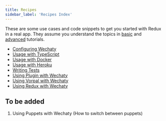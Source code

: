 ```yaml
---
title: Recipes
sidebar_label: 'Recipes Index'
---
```


These are some use cases and code snippets to get you started with Redux in a real app. They assume you understand the topics in [basic](../README.md) and [advanced](../README.md) tutorials.


- [Configuring Wechaty](recipes/configure-wechaty.md)
- [Usage with TypeScript](recipes/usage-with-typescript.md)
- [Usage with Docker](recipes/usage-with-docker.md)
- [Usage with Heroku](recipes/usage-with-heroku.md)
- [Writing Tests](recipes/writing-tests.md)
- [Using Plugin with Wechaty](recipes/using-plugin-with-wechaty.md)
- [Using Vorpal with Wechaty](recipes/using-vorpal-with-wechaty.md)
- [Using Redux with Wechaty](recipes/using-redux-with-wechaty.md)

## To be added

1. Using Puppets with Wechaty (How to switch between puppets)
